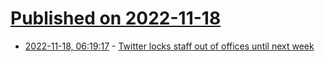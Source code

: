 # [Published on 2022-11-18](index.md)

* [2022-11-18, 06:19:17](https://news.ycombinator.com/item?id=33651048) - [Twitter locks staff out of offices until next week](https://www.bbc.com/news/business-63672307)
